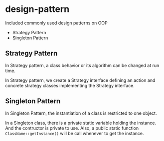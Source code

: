 # design-pattern
Included commonly used design patterns on OOP

* Strategy Pattern
* Singleton Pattern

## Strategy Pattern
In Strategy pattern, a class behavior or its algorithm can be changed at run time.

In Strategy pattern, we create a Strategy interface defining an action and concrete strategy classes implementing the Strategy interface.

## Singleton Pattern
In Singleton Pattern, the instantiation of a class is restricted to one object.

In a Singleton class, there is a private static variable holding the instance. And the contructor is private to use. Also, a public static function ```ClassName::getInstance()``` will be call whenever to get the instance. 